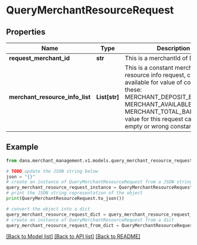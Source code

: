 # QueryMerchantResourceRequest


## Properties

Name | Type | Description | Notes
------------ | ------------- | ------------- | -------------
**request_merchant_id** | **str** | This is a merchantId of DANA | 
**merchant_resource_info_list** | **List[str]** | This is a constant merchant resource info request, currently available for value of constant these: MERCHANT_DEPOSIT_BALANCE MERCHANT_AVAILABLE_BALANCE MERCHANT_TOTAL_BALANCE value for this request can&#39;t be empty or wrong constant info  | 

## Example

```python
from dana.merchant_management.v1.models.query_merchant_resource_request import QueryMerchantResourceRequest

# TODO update the JSON string below
json = "{}"
# create an instance of QueryMerchantResourceRequest from a JSON string
query_merchant_resource_request_instance = QueryMerchantResourceRequest.from_json(json)
# print the JSON string representation of the object
print(QueryMerchantResourceRequest.to_json())

# convert the object into a dict
query_merchant_resource_request_dict = query_merchant_resource_request_instance.to_dict()
# create an instance of QueryMerchantResourceRequest from a dict
query_merchant_resource_request_from_dict = QueryMerchantResourceRequest.from_dict(query_merchant_resource_request_dict)
```
[[Back to Model list]](../README.md#documentation-for-models) [[Back to API list]](../README.md#documentation-for-api-endpoints) [[Back to README]](../README.md)


